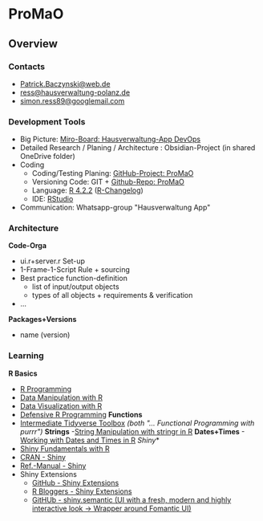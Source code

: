 # ProMaO

## Overview
### Contacts
- Patrick.Baczynski@web.de
- ress@hausverwaltung-polanz.de
- simon.ress89@googlemail.com

### Development Tools
- Big Picture: [Miro-Board: Hausverwaltung-App DevOps](https://miro.com/app/board/uXjVORwGl4M=/)
- Detailed Research / Planing / Architecture : Obsidian-Project (in shared OneDrive folder)
- Coding
  - Coding/Testing Planing: [GitHub-Project: ProMaO](https://github.com/users/SimonRess/projects/3)
  - Versioning Code: GIT + [Github-Repo: ProMaO](https://github.com/SimonRess/ProMaO)
  - Language: [R 4.2.2](https://cran.r-project.org/bin/windows/base/old/) ([R-Changelog](https://cran.r-project.org/doc/manuals/r-devel/NEWS.html))
  - IDE: [RStudio](https://posit.co/)
- Communication: Whatsapp-group "Hausverwaltung App"

### Architecture

**Code-Orga**
- ui.r+server.r Set-up
- 1-Frame-1-Script Rule + sourcing
- Best practice function-definition
  - list of input/output objects
  - types of all objects + requirements & verification
- ...

**Packages+Versions**
 - name (version)


### Learning
**R Basics**
- [R Programming](https://app.datacamp.com/learn/skill-tracks/r-programming)
- [Data Manipulation with R](https://app.datacamp.com/learn/skill-tracks/data-manipulation-with-r)
- [Data Visualization with R](https://app.datacamp.com/learn/skill-tracks/data-visualization-with-r)
- [Defensive R Programming](https://app.datacamp.com/learn/courses/defensive-r-programming)
**Functions**
- [Intermediate Tidyverse Toolbox](https://app.datacamp.com/learn/skill-tracks/intermediate-tidyverse-toolbox) *(both "... Functional Programming with purrr")*
**Strings**
-[String Manipulation with stringr in R](https://app.datacamp.com/learn/courses/string-manipulation-with-stringr-in-r)
**Dates+Times**
-[Working with Dates and Times in R](https://app.datacamp.com/learn/courses/working-with-dates-and-times-in-r)
*Shiny**
- [Shiny Fundamentals with R](https://app.datacamp.com/learn/skill-tracks/shiny-fundamentals-with-r)
- [CRAN - Shiny](https://cran.r-project.org/web/packages/shiny/index.html)
- [Ref.-Manual - Shiny](https://cran.r-project.org/web/packages/shiny/shiny.pdf)
- Shiny Extensions
  - [GitHub - Shiny Extensions](https://github.com/nanxstats/awesome-shiny-extensions)
  - [R Bloggers - Shiny Extensions](https://www.r-bloggers.com/2017/07/the-r-shiny-packages-you-need-for-your-web-apps/)
  - [GitHUb - shiny.semantic (UI with a fresh, modern and highly interactive look -> Wrapper around Fomantic UI)](https://github.com/Appsilon/shiny.semantic)
